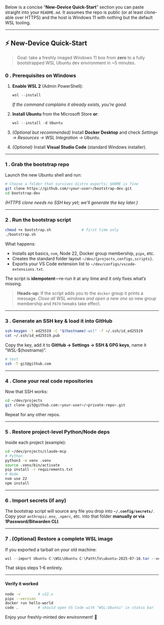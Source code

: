 Below is a concise “**New-Device Quick-Start**” section you can paste straight into your `README.md`. It assumes the repo is public (or at least clone-able over HTTPS) and the host is Windows 11 with nothing but the default WSL tooling.

---

## ⚡ New-Device Quick-Start

> Goal: take a freshly imaged Windows 11 box from **zero** to a fully bootstrapped WSL Ubuntu dev environment in \~5 minutes.

### 0 . Prerequisites on Windows

1. **Enable WSL 2** (Admin PowerShell):

   ```powershell
   wsl --install
   ```

   *If the command complains it already exists, you’re good.*

2. **Install Ubuntu** from the Microsoft Store **or**:

   ```powershell
   wsl --install -d Ubuntu
   ```

3. *(Optional but recommended)* Install **Docker Desktop** and check
   *Settings → Resources → WSL Integration → Ubuntu*.

4. *(Optional)* Install **Visual Studio Code** (standard Windows installer).

---

### 1 . Grab the bootstrap repo

Launch the new Ubuntu shell and run:

```bash
# Choose a folder that survives distro exports; $HOME is fine
git clone https://github.com/<your-user>/bootstrap-dev.git
cd bootstrap-dev
```

*(HTTPS clone needs no SSH key yet; we’ll generate the key later.)*

---

### 2 . Run the bootstrap script

```bash
chmod +x bootstrap.sh              # first time only
./bootstrap.sh
```

What happens:

* Installs apt basics, `nvm`, Node 22, Docker group membership, `pipx`, etc.
* Creates the standard folder layout `~/dev/{projects,configs,scripts}`.
* Exports your VS Code extension list to `~/dev/configs/vscode-extensions.txt`.

The script is **idempotent**—re-run it at any time and it only fixes what’s missing.

> **Heads-up:** If the script adds you to the `docker` group it prints a
> message. *Close all WSL windows and open a new one* so new group
> membership and `PATH` tweaks take effect.

---

### 3 . Generate an SSH key & load it into GitHub

```bash
ssh-keygen -t ed25519 -C "$(hostname)-wsl" -f ~/.ssh/id_ed25519
cat ~/.ssh/id_ed25519.pub
```

Copy the key, add it to **GitHub → Settings → SSH & GPG keys**, name it “WSL-\$(hostname)”.

```bash
# test
ssh -T git@github.com
```

---

### 4 . Clone your real code repositories

Now that SSH works:

```bash
cd ~/dev/projects
git clone git@github.com:<your-user>/<private-repo>.git
```

Repeat for any other repos.

---

### 5 . Restore project-level Python/Node deps

Inside each project (example):

```bash
cd ~/dev/projects/claude-mcp
# Python
python3 -m venv .venv
source .venv/bin/activate
pip install -r requirements.txt
# Node
nvm use 22
npm install
```

---

### 6 . Import secrets (if any)

The bootstrap script will source any file you drop into **`~/.config/secrets/`**.
Copy your `anthropic.env`, `.npmrc`, etc. into that folder **manually or via 1Password/Bitwarden CLI**.

---

### 7 . (Optional) Restore a complete WSL image

If you exported a tarball on your old machine:

```powershell
wsl --import Ubuntu C:\WSL\Ubuntu C:\Path\To\ubuntu-2025-07-16.tar --version 2
```

That skips steps 1-6 entirely.

---

#### Verify it worked

```bash
node -v        # v22.x
pipx --version
docker run hello-world
code .         # should open VS Code with "WSL:Ubuntu" in status bar
```

Enjoy your freshly-minted dev environment! 🎉


